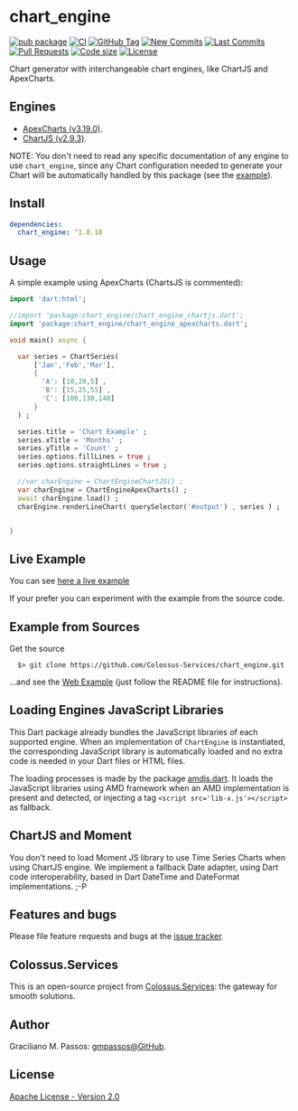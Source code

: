 # chart_engine

[![pub package](https://img.shields.io/pub/v/chart_engine.svg?logo=dart&logoColor=00b9fc)](https://pub.dartlang.org/packages/chart_engine)
[![CI](https://img.shields.io/github/workflow/status/Colossus-Services/chart_engine/Dart%20CI/master?logo=github-actions&logoColor=white)](https://github.com/Colossus-Services/chart_engine/actions)
[![GitHub Tag](https://img.shields.io/github/v/tag/Colossus-Services/chart_engine?logo=git&logoColor=white)](https://github.com/Colossus-Services/chart_engine/releases)
[![New Commits](https://img.shields.io/github/commits-since/Colossus-Services/chart_engine/latest?logo=git&logoColor=white)](https://github.com/Colossus-Services/chart_engine/network)
[![Last Commits](https://img.shields.io/github/last-commit/Colossus-Services/chart_engine?logo=git&logoColor=white)](https://github.com/Colossus-Services/chart_engine/commits/master)
[![Pull Requests](https://img.shields.io/github/issues-pr/Colossus-Services/chart_engine?logo=github&logoColor=white)](https://github.com/Colossus-Services/chart_engine/pulls)
[![Code size](https://img.shields.io/github/languages/code-size/Colossus-Services/chart_engine?logo=github&logoColor=white)](https://github.com/Colossus-Services/chart_engine)
[![License](https://img.shields.io/github/license/Colossus-Services/chart_engine?logo=open-source-initiative&logoColor=green)](https://github.com/Colossus-Services/chart_engine/blob/master/LICENSE)


Chart generator with interchangeable chart engines, like ChartJS and ApexCharts.

## Engines

- [ApexCharts (v3.19.0)](https://apexcharts.com/).
- [ChartJS (v2.9.3)](https://www.chartjs.org/).

NOTE: You don't need to read any specific documentation of any engine to use `chart_engine`,
since any Chart configuration needed to generate your Chart will be
automatically handled by this package (see the [example][example]).


## Install

```yaml
dependencies:
  chart_engine: ^1.0.10
```

## Usage

A simple example using ApexCharts (ChartsJS is commented):

```dart
import 'dart:html';

//import 'package:chart_engine/chart_engine_chartjs.dart';
import 'package:chart_engine/chart_engine_apexcharts.dart';

void main() async {

  var series = ChartSeries(
      ['Jan','Feb','Mar'],
      {
        'A': [10,20,5] ,
        'B': [15,25,55] ,
        'C': [100,130,140]
      }
  ) ;

  series.title = 'Chart Example' ;
  series.xTitle = 'Months' ;
  series.yTitle = 'Count' ;
  series.options.fillLines = true ;
  series.options.straightLines = true ;

  //var charEngine = ChartEngineChartJS() ;
  var charEngine = ChartEngineApexCharts() ;
  await charEngine.load() ;
  charEngine.renderLineChart( querySelector('#output') , series ) ;


}

```

## Live Example

You can see [here a live example][live_example]

[live_example]: https://colossus-services.github.io/chart_engine/example/www/

If your prefer you can experiment with the example from the source code.

## Example from Sources

Get the source
```
  $> git clone https://github.com/Colossus-Services/chart_engine.git
```

...and see the [Web Example][example] (just follow the README file for instructions).

[example]: https://github.com/Colossus-Services/chart_engine/tree/master/example

## Loading Engines JavaScript Libraries

This Dart package already bundles the JavaScript libraries of each supported engine.
When an implementation of `ChartEngine` is instantiated, the corresponding JavaScript library is automatically loaded
and no extra code is needed in your Dart files or HTML files.

The loading processes is made by the package [amdjs.dart][amdjs.dart]. It loads
the JavaScript libraries using AMD framework when an AMD implementation is present and detected,
or injecting a tag ```<script src='lib-x.js'></script>``` as fallback.

[amdjs.dart]: https://github.com/gmpassos/amdjs.dart

## ChartJS and Moment

You don't need to load Moment JS library to use Time Series Charts when using ChartJS engine.
We implement a fallback Date adapter, using Dart code interoperability,
based in Dart DateTime and DateFormat implementations. ;-P 

## Features and bugs

Please file feature requests and bugs at the [issue tracker][tracker].

[tracker]: https://github.com/Colossus-Services/chart_engine/issues

## Colossus.Services

This is an open-source project from [Colossus.Services][colossus]:
the gateway for smooth solutions.

[colossus]: https://colossus.services/

## Author

Graciliano M. Passos: [gmpassos@GitHub][gmpassos_github].

[gmpassos_github]: https://github.com/gmpassos

## License

[Apache License - Version 2.0][apache_license]

[apache_license]: https://www.apache.org/licenses/LICENSE-2.0.txt
